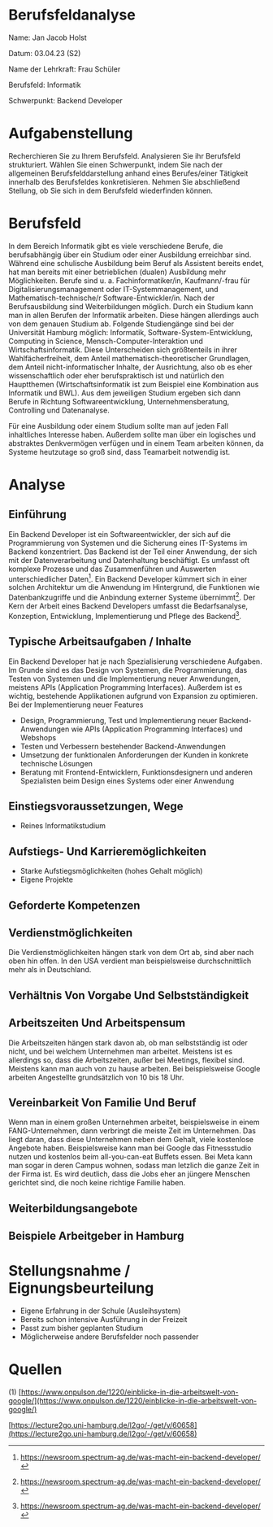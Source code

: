 # Berufsfeldanalyse

Name: Jan Jacob Holst

Datum: 03.04.23 (S2)

Name der Lehrkraft: Frau Schüler

Berufsfeld: Informatik

Schwerpunkt: Backend Developer

# Aufgabenstellung

Recherchieren Sie zu Ihrem Berufsfeld. Analysieren Sie ihr Berufsfeld strukturiert. Wählen Sie einen Schwerpunkt, indem Sie nach der allgemeinen Berufsfelddarstellung anhand eines Berufes/einer Tätigkeit innerhalb des Berufsfeldes konkretisieren. Nehmen Sie abschließend Stellung, ob Sie sich in dem Berufsfeld wiederfinden können.

# Berufsfeld

In dem Bereich Informatik gibt es viele verschiedene Berufe, die berufsabhängig über ein Studium oder einer Ausbildung erreichbar sind. Während eine schulische Ausbildung beim Beruf als Assistent bereits endet, hat man bereits mit einer betrieblichen (dualen) Ausbildung mehr Möglichkeiten. Berufe sind u. a. Fachinformatiker/in, Kaufmann/-frau für Digitalisierungsmanagement oder IT-Systemmanagement, und Mathematisch-technische/r Software-Entwickler/in. Nach der Berufsausbildung sind Weiterbildungen möglich. Durch ein Studium kann man in allen Berufen der Informatik arbeiten. Diese hängen allerdings auch von dem genauen Studium ab. Folgende Studiengänge sind bei der Universität Hamburg möglich: Informatik, Software-System-Entwicklung, Computing in Science, Mensch-Computer-Interaktion und Wirtschaftsinformatik. Diese Unterscheiden sich größtenteils in ihrer Wahlfächerfreiheit, dem Anteil mathematisch-theoretischer Grundlagen, dem Anteil nicht-informatischer Inhalte, der Ausrichtung, also ob es eher wissenschaftlich oder eher berufspraktisch ist und natürlich den Hauptthemen (Wirtschaftsinformatik ist zum Beispiel eine Kombination aus Informatik und BWL). Aus dem jeweiligen Studium ergeben sich dann Berufe in Richtung Softwareentwicklung, Unternehmensberatung, Controlling und Datenanalyse.

Für eine Ausbildung oder einem Studium sollte man auf jeden Fall inhaltliches Interesse haben. Außerdem sollte man über ein logisches und abstraktes Denkvermögen verfügen und in einem Team arbeiten können, da Systeme heutzutage so groß sind, dass Teamarbeit notwendig ist. 

# Analyse

## Einführung

Ein Backend Developer ist ein Softwareentwickler, der sich auf die Programmierung von Systemen und die Sicherung eines IT-Systems im Backend konzentriert. Das Backend ist der Teil einer Anwendung, der sich mit der Datenverarbeitung und Datenhaltung beschäftigt. Es umfasst oft komplexe Prozesse und das Zusammenführen und Auswerten unterschiedlicher Daten[^1]. Ein Backend Developer kümmert sich in einer solchen Architektur um die Anwendung im Hintergrund, die Funktionen wie Datenbankzugriffe und die Anbindung externer Systeme übernimmt[^1]. Der Kern der Arbeit eines Backend Developers umfasst die Bedarfsanalyse, Konzeption, Entwicklung, Implementierung und Pflege des Backend[^2].

## Typische Arbeitsaufgaben / Inhalte

Ein Backend Developer hat je nach Spezialisierung verschiedene Aufgaben. Im Grunde sind es das Design von Systemen, die Programmierung, das Testen von Systemen und die Implementierung neuer Anwendungen, meistens APIs (Application Programming Interfaces). Außerdem ist es wichtig, bestehende Applikationen aufgrund von Expansion zu optimieren. Bei der Implementierung neuer Features 

- Design, Programmierung, Test und Implementierung neuer Backend-Anwendungen wie APIs (Application Programming Interfaces) und Webshops
- Testen und Verbessern bestehender Backend-Anwendungen
- Umsetzung der funktionalen Anforderungen der Kunden in konkrete technische Lösungen
- Beratung mit Frontend-Entwicklern, Funktionsdesignern und anderen Spezialisten beim Design eines Systems oder einer Anwendung

## Einstiegsvoraussetzungen, Wege

- Reines Informatikstudium

## Aufstiegs- Und Karrieremöglichkeiten

- Starke Aufstiegsmöglichkeiten (hohes Gehalt möglich)
- Eigene Projekte

## Geforderte Kompetenzen

## Verdienstmöglichkeiten

Die Verdienstmöglichkeiten hängen stark von dem Ort ab, sind aber nach oben hin offen. In den USA verdient man beispielsweise durchschnittlich mehr als in Deutschland.

## Verhältnis Von Vorgabe Und Selbstständigkeit

## Arbeitszeiten Und Arbeitspensum

Die Arbeitszeiten hängen stark davon ab, ob man selbstständig ist oder nicht, und bei welchem Unternehmen man arbeitet. Meistens ist es allerdings so, dass die Arbeitszeiten, außer bei Meetings, flexibel sind. Meistens kann man auch von zu hause arbeiten. Bei beispielsweise Google arbeiten Angestellte grundsätzlich von 10 bis 18 Uhr. 

## Vereinbarkeit Von Familie Und Beruf

Wenn man in einem großen Unternehmen arbeitet, beispielsweise in einem FANG-Unternehmen, dann verbringt die meiste Zeit im Unternehmen. Das liegt daran, dass diese Unternehmen neben dem Gehalt, viele kostenlose Angebote haben. Beispielsweise kann man bei Google das Fitnessstudio nutzen und kostenlos beim all-you-can-eat Buffets essen. Bei Meta kann man sogar in deren Campus wohnen, sodass man letzlich die ganze Zeit in der Firma ist. Es wird deutlich, dass die Jobs eher an jüngere Menschen gerichtet sind, die noch keine richtige Familie haben.

## Weiterbildungsangebote

## Beispiele Arbeitgeber in Hamburg

# Stellungsnahme / Eignungsbeurteilung

- Eigene Erfahrung in der Schule (Ausleihsystem)
- Bereits schon intensive Ausführung in der Freizeit
- Passt zum bisher geplanten Studium
- Möglicherweise andere Berufsfelder noch passender

# Quellen

(1) [https://www.onpulson.de/1220/einblicke-in-die-arbeitswelt-von-google/](https://www.onpulson.de/1220/einblicke-in-die-arbeitswelt-von-google/)

[https://lecture2go.uni-hamburg.de/l2go/-/get/v/60658](https://lecture2go.uni-hamburg.de/l2go/-/get/v/60658)

[^1]: https://newsroom.spectrum-ag.de/was-macht-ein-backend-developer/
[^2]: https://newsroom.spectrum-ag.de/was-macht-ein-backend-developer/